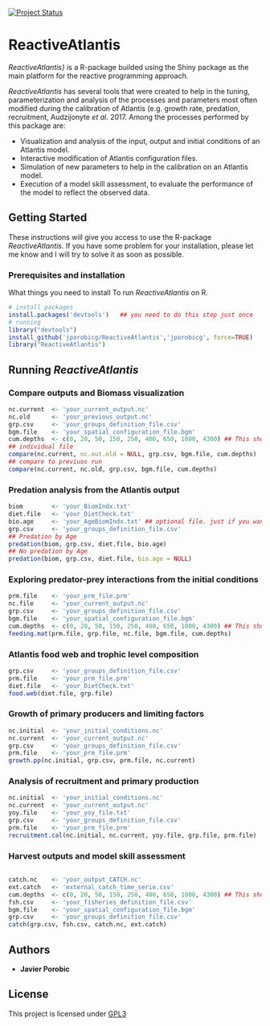 [![Project Status](http://www.repostatus.org/badges/latest/active.svg)](http://www.repostatus.org/#active)
# ReactiveAtlantis
*ReactiveAtlantis}* is a R-package builded using the Shiny
package as the main platform for the reactive programming approach.

*ReactiveAtlantis* has several tools that were created to help in the tuning,
parameterization and analysis of the processes and parameters most often modified
during the calibration of Atlantis (e.g. growth rate, predation, recruitment,
Audzijonyte *et al.* 2017. Among the processes performed by this
package are:
* Visualization and analysis of the input, output and initial conditions of an Atlantis model.
*  Interactive modification of Atlantis configuration files.
*  Simulation of new parameters to help in the calibration on an Atlantis model.
*  Execution of a model skill assessment, to evaluate the performance of the model
  to reflect the observed data.

## Getting Started
These instructions will give you access to use the R-package *ReactiveAtlantis*. If
you have some problem for your installation, please let me know and I will try to
solve it as soon as possible.

### Prerequisites and installation

What things you need to install To run *ReactiveAtlantis* on R.

```R
# install packages
install.packages('devtools')   ## you need to do this step just once
# running
library("devtools")
install_github('jporobicg/ReactiveAtlantis','jporobicg', force=TRUE)
library("ReactiveAtlantis")
```

## Running *ReactiveAtlantis*
### Compare outputs and Biomass visualization
```R
nc.current  <- 'your_current_output.nc'
nc.old      <- 'your_previous_output.nc'
grp.csv     <- 'your_groups_definition_file.csv'
bgm.file    <- 'your_spatial_configuration_file.bgm'
cum.depths  <- c(0, 20, 50, 150, 250, 400, 650, 1000, 4300) ## This should be the cummulative depth of your model
## individual file
compare(nc.current, nc.out.old = NULL, grp.csv, bgm.file, cum.depths)
## compare to previuos run
compare(nc.current, nc.old, grp.csv, bgm.file, cum.depths)
```

### Predation analysis from the Atlantis output
```R
biom        <- 'your_BiomIndx.txt'
diet.file   <- 'your_DietCheck.txt'
bio.age     <- 'your_AgeBiomIndx.txt' ## optional file. just if you want to check the predation by age
grp.csv     <- 'your_groups_definition_file.csv'
## Predation by Age
predation(biom, grp.csv, diet.file, bio.age)
## No predation by Age
predation(biom, grp.csv, diet.file, bio.age = NULL)

```

### Exploring predator-prey interactions from the initial conditions
```R
prm.file    <- 'your_prm_file.prm'
nc.file     <- 'your_current_output.nc'
grp.csv     <- 'your_groups_definition_file.csv'
bgm.file    <- 'your_spatial_configuration_file.bgm'
cum.depths  <- c(0, 20, 50, 150, 250, 400, 650, 1000, 4300) ## This should be the cummulative depth of your model
feeding.mat(prm.file, grp.file, nc.file, bgm.file, cum.depths)
```

### Atlantis food web and trophic level composition
```R
grp.csv     <- 'your_groups_definition_file.csv'
prm.file    <- 'your_prm_file.prm'
diet.file   <- 'your_DietCheck.txt'
food.web(diet.file, grp.file)

```

### Growth of primary producers and limiting factors
```R
nc.initial  <- 'your_initial_conditions.nc'
nc.current  <- 'your_current_output.nc'
grp.csv     <- 'your_groups_definition_file.csv'
prm.file    <- 'your_prm_file.prm'
growth.pp(nc.initial, grp.csv, prm.file, nc.current)
```

### Analysis of recruitment and primary production
```R
nc.initial  <- 'your_initial_conditions.nc'
nc.current  <- 'your_current_output.nc'
yoy.file    <- 'your_yoy_file.txt'
grp.csv     <- 'your_groups_definition_file.csv'
prm.file    <- 'your_prm_file.prm'
recruitment.cal(nc.initial, nc.current, yoy.file, grp.file, prm.file)
```

### Harvest outputs and model skill assessment
```R

catch.nc    <- 'your_output_CATCH.nc'
ext.catch   <- 'external_catch_time_serie.csv'
cum.depths  <- c(0, 20, 50, 150, 250, 400, 650, 1000, 4300) ## This should be the cummulative depth of your model
fsh.csv     <- 'your_fisheries_definition_file.csv'
bgm.file    <- 'your_spatial_configuration_file.bgm'
grp.csv     <- 'your_groups_definition_file.csv'
catch(grp.csv, fsh.csv, catch.nc, ext.catch)
```
## Authors

* **Javier Porobic**

## License

This project is licensed under [GPL3](https://www.gnu.org/licenses/gpl-3.0.en.html)
